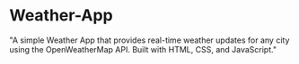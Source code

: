 # Weather-App
"A simple Weather App that provides real-time weather updates for any city using the OpenWeatherMap API. Built with HTML, CSS, and JavaScript."
